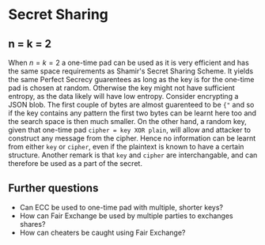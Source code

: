 # Secret Sharing

## n = k = 2
When $n = k = 2$ a one-time pad can be used as it is very efficient and has the
same space requirements as Shamir's Secret Sharing Scheme. It yields the same
Perfect Secrecy guarentees as long as the key is for the one-time pad is chosen
at random. Otherwise the key might not have sufficient entropy, as the data
likely will have low entropy. Consider encrypting a JSON blob. The first couple
of bytes are almost guarenteed to be `{"` and so if the key contains any pattern
the first two bytes can be learnt here too and the search space is then much
smaller.
On the other hand, a random key, given that one-time pad
`cipher = key XOR plain`, will allow and attacker to construct any message from
the cipher. Hence no information can be learnt from either `key` or `cipher`,
even if the plaintext is known to have a certain structure. Another remark is
that `key` and `cipher` are interchangable, and can therefore be used as a part
of the secret.

## Further questions
* Can ECC be used to one-time pad with multiple, shorter keys?
* How can Fair Exchange be used by multiple parties to exchanges shares?
* How can cheaters be caught using Fair Exchange?
